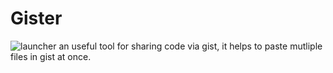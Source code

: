# Gister
![launcher](https://user-images.githubusercontent.com/18109258/48672196-aa343e00-eb58-11e8-88ff-9c718cb3a8d7.png)
an useful tool for sharing code via gist, it helps to paste mutliple files in gist at once.
